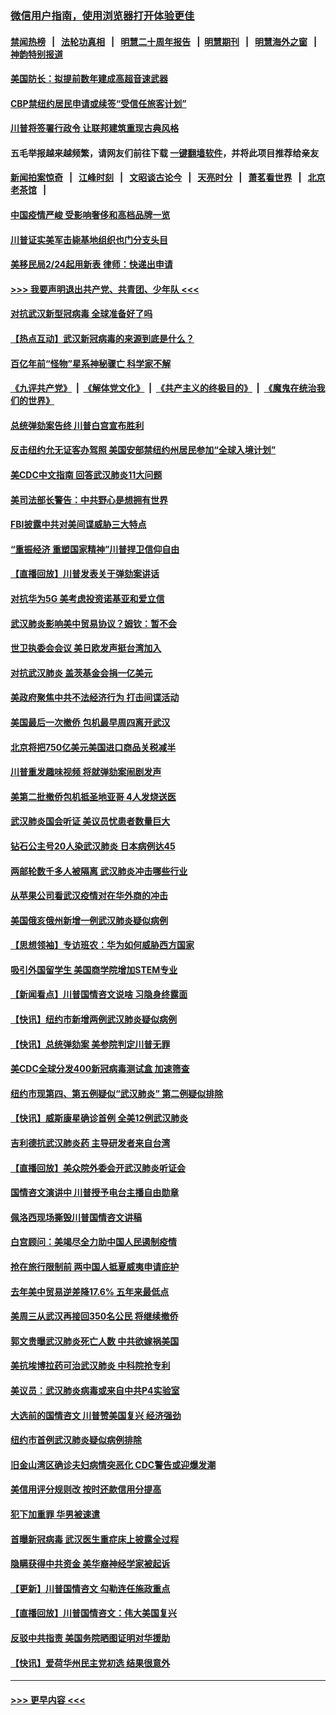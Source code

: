### [微信用户指南，使用浏览器打开体验更佳](https://github.com/gfw-breaker/banned-news1/blob/master/indexes/wechat-guide.md?t=0)
#### [禁闻热榜](热点新闻.md?t=0)  &nbsp;&nbsp;|&nbsp;&nbsp; [法轮功真相](https://github.com/gfw-breaker/truth/blob/master/README.md?t=0) &nbsp;&nbsp;|&nbsp;&nbsp; [明慧二十周年报告](https://github.com/gfw-breaker/mh-reports/blob/master/README.md?t=0) &nbsp;&nbsp;|&nbsp;&nbsp;[明慧期刊](https://github.com/gfw-breaker/mh-qikan) &nbsp;&nbsp;|&nbsp;&nbsp; [明慧海外之窗](https://github.com/gfw-breaker/mh-news/blob/master/README.md?t=0) &nbsp;&nbsp;|&nbsp;&nbsp; [神韵特别报道](https://github.com/gfw-breaker/mh-news/blob/master/shenyun.md?t=0)
#### [美国防长：拟提前数年建成高超音速武器](../pages/nsc412/n11850959.md?t=02071633) 
#### [CBP禁纽约居民申请或续签“受信任旅客计划”](../pages/nsc412/n11850857.md?t=02071633) 
#### [川普将签署行政令 让联邦建筑重现古典风格](../pages/nsc412/n11850654.md?t=02071633) 
#### 五毛举报越来越频繁，请网友们前往下载 [一键翻墙软件](https://github.com/gfw-breaker/ssr-accounts)，并将此项目推荐给亲友
#### [新闻拍案惊奇](https://github.com/gfw-breaker/banned-news1/blob/master/pages/link4.md) &nbsp;&nbsp;|&nbsp;&nbsp; [江峰时刻](https://github.com/gfw-breaker/banned-news1/blob/master/pages/link4.md) &nbsp;&nbsp;|&nbsp;&nbsp; [文昭谈古论今](https://github.com/gfw-breaker/banned-news1/blob/master/pages/link4.md) &nbsp;&nbsp;|&nbsp;&nbsp; [天亮时分](https://github.com/gfw-breaker/banned-news1/blob/master/pages/link4.md) &nbsp;&nbsp;|&nbsp;&nbsp; [萧茗看世界](https://github.com/gfw-breaker/banned-news1/blob/master/pages/link4.md) &nbsp;&nbsp;|&nbsp;&nbsp; [北京老茶馆](https://github.com/gfw-breaker/banned-news1/blob/master/pages/link4.md) &nbsp;&nbsp;|&nbsp;&nbsp; 
#### [中国疫情严峻 受影响奢侈和高档品牌一览](../pages/nsc412/n11850319.md?t=02071633) 
#### [川普证实美军击毙基地组织也门分支头目](../pages/nsc412/n11850383.md?t=02071633) 
#### [美移民局2/24起用新表 律师：快递出申请](../pages/nsc412/n11848220.md?t=02071633) 
#### [>>> 我要声明退出共产党、共青团、少年队 <<<](https://github.com/begood0513/goodnews/blob/master/quit/letter.md) 
#### [对抗武汉新型冠病毒 全球准备好了吗](../pages/nsc412/n11850142.md?t=02071633) 
#### [【热点互动】武汉新冠病毒的来源到底是什么？](../pages/nsc412/n11849749.md?t=02071633) 
#### [百亿年前“怪物”星系神秘骤亡 科学家不解](../pages/nsc412/n11849863.md?t=02071633) 
#### [《九评共产党》](https://github.com/begood0513/9ping.md/blob/master/README.md) &nbsp;|&nbsp; [《解体党文化》](../../../../jtdwh.md/blob/master/README.md)  &nbsp;|&nbsp; [《共产主义的终极目的》](../../../../gczydzjmd.md/blob/master/README.md) &nbsp;|&nbsp; [《魔鬼在统治我们的世界》](../../../../mgztzwmdsj.md/blob/master/README.md) 
#### [总统弹劾案告终 川普白宫宣布胜利](../pages/nsc412/n11849985.md?t=02071633) 
#### [反击纽约允无证客办驾照  美国安部禁纽约州居民参加“全球入境计划”](../pages/nsc412/n11849828.md?t=02071633) 
#### [美CDC中文指南 回答武汉肺炎11大问题](../pages/nsc412/n11849703.md?t=02071633) 
#### [美司法部长警告：中共野心是想拥有世界](../pages/nsc412/n11849769.md?t=02071633) 
#### [FBI披露中共对美间谍威胁三大特点](../pages/nsc412/n11849700.md?t=02071633) 
#### [“重振经济 重塑国家精神”川普捍卫信仰自由](../pages/nsc412/n11849641.md?t=02071633) 
#### [【直播回放】川普发表关于弹劾案讲话](../pages/nsc412/n11849472.md?t=02071633) 
#### [对抗华为5G 美考虑投资诺基亚和爱立信](../pages/nsc412/n11849510.md?t=02071633) 
#### [武汉肺炎影响美中贸易协议？姆钦：暂不会](../pages/nsc412/n11849497.md?t=02071633) 
#### [世卫执委会会议 美日欧发声挺台湾加入](../pages/nsc412/n11849433.md?t=02071633) 
#### [对抗武汉肺炎 盖茨基金会捐一亿美元](../pages/nsc412/n11848953.md?t=02071633) 
#### [美政府聚焦中共不法经济行为 打击间谍活动](../pages/nsc412/n11849322.md?t=02071633) 
#### [美国最后一次撤侨 包机最早周四离开武汉](../pages/nsc412/n11849395.md?t=02071633) 
#### [北京将把750亿美元美国进口商品关税减半](../pages/nsc412/n11848896.md?t=02071633) 
#### [川普重发趣味视频 将就弹劾案闹剧发声](../pages/nsc412/n11848715.md?t=02071633) 
#### [美第二批撤侨包机抵圣地亚哥 4人发烧送医](../pages/nsc412/n11847923.md?t=02071633) 
#### [武汉肺炎国会听证 美议员忧患者数量巨大](../pages/nsc412/n11844851.md?t=02071633) 
#### [钻石公主号20人染武汉肺炎 日本病例达45](../pages/nsc412/n11847823.md?t=02071633) 
#### [两邮轮数千多人被隔离 武汉肺炎冲击哪些行业](../pages/nsc412/n11847456.md?t=02071633) 
#### [从苹果公司看武汉疫情对在华外商的冲击](../pages/nsc412/n11847586.md?t=02071633) 
#### [美国俄亥俄州新增一例武汉肺炎疑似病例](../pages/nsc412/n11847714.md?t=02071633) 
#### [【思想领袖】专访班农：华为如何威胁西方国家](../pages/nsc412/n11847306.md?t=02071633) 
#### [吸引外国留学生 美国商学院增加STEM专业](../pages/nsc412/n11847417.md?t=02071633) 
#### [【新闻看点】川普国情咨文说啥 习隐身终露面](../pages/nsc412/n11847016.md?t=02071633) 
#### [【快讯】纽约市新增两例武汉肺炎疑似病例](../pages/nsc412/n11847250.md?t=02071633) 
#### [【快讯】总统弹劾案 美参院判定川普无罪](../pages/nsc412/n11847316.md?t=02071633) 
#### [美CDC全球分发400新冠病毒测试盒 加速筛查](../pages/nsc412/n11847260.md?t=02071633) 
#### [纽约市现第四、第五例疑似“武汉肺炎”   第二例疑似排除](../pages/nsc412/n11847332.md?t=02071633) 
#### [【快讯】威斯康星确诊首例 全美12例武汉肺炎](../pages/nsc412/n11847162.md?t=02071633) 
#### [吉利德抗武汉肺炎药 主导研发者来自台湾](../pages/nsc412/n11847064.md?t=02071633) 
#### [【直播回放】美众院外委会开武汉肺炎听证会](../pages/nsc412/n11846727.md?t=02071633) 
#### [国情咨文演讲中 川普授予电台主播自由勋章](../pages/nsc412/n11846815.md?t=02071633) 
#### [佩洛西现场撕毁川普国情咨文讲稿](../pages/nsc412/n11846724.md?t=02071633) 
#### [白宫顾问：美竭尽全力助中国人民遏制疫情](../pages/nsc412/n11846756.md?t=02071633) 
#### [抢在旅行限制前 两中国人抵夏威夷申请庇护](../pages/nsc412/n11846866.md?t=02071633) 
#### [去年美中贸易逆差降17.6% 五年来最低点](../pages/nsc412/n11846755.md?t=02071633) 
#### [美周三从武汉再接回350名公民 将继续撤侨](../pages/nsc412/n11846705.md?t=02071633) 
#### [郭文贵曝武汉肺炎死亡人数 中共欲嫁祸美国](../pages/nsc412/n11846240.md?t=02071633) 
#### [美抗埃博拉药可治武汉肺炎 中科院抢专利](../pages/nsc412/n11846409.md?t=02071633) 
#### [美议员：武汉肺炎病毒或来自中共P4实验室](../pages/nsc412/n11846043.md?t=02071633) 
#### [大选前的国情咨文 川普赞美国复兴 经济强劲](../pages/nsc412/n11845526.md?t=02071633) 
#### [纽约市首例武汉肺炎疑似病例排除](../pages/nsc412/n11844989.md?t=02071633) 
#### [旧金山湾区确诊夫妇病情突恶化 CDC警告或迎爆发潮](../pages/nsc412/n11845730.md?t=02071633) 
#### [美信用评分规则改  按时还款信用分提高](../pages/nsc412/n11845488.md?t=02071633) 
#### [犯下加重罪 华男被速遣](../pages/nsc412/n11845476.md?t=02071633) 
#### [首曝新冠病毒 武汉医生重症床上披露全过程](../pages/nsc412/n11845150.md?t=02071633) 
#### [隐瞒获得中共资金 美华裔神经学家被起诉](../pages/nsc412/n11844879.md?t=02071633) 
#### [【更新】川普国情咨文 勾勒连任施政重点](../pages/nsc412/n11845223.md?t=02071633) 
#### [【直播回放】川普国情咨文：伟大美国复兴](../pages/nsc412/n11842079.md?t=02071633) 
#### [反驳中共指责 美国务院晒图证明对华援助](../pages/nsc412/n11844859.md?t=02071633) 
#### [【快讯】爱荷华州民主党初选 结果很意外](../pages/nsc412/n11844878.md?t=02071633) 

----
#### [ >>> 更早内容 <<< ](../indexes/nsc412-earlier.md)
